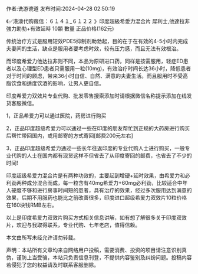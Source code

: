 <p>作者:诜游谠道 发布时间:2024-04-28 02:50:19</p>
<p>《✅港澳代购薇信：６１４１_６１２２ 》印度超級希愛力混合片 犀利士,他達拉非 強力助勃+有效延時 10顆 數量 正品价格(162元) </p>
									<p>传统治疗方式是服用短效PDE5抑制剂助勃起，目的在于在有效的4-5小时内完成夫妻间的生活，缺点是服用者要考虑时效，较有压力感，而且无法有效根治。</p><p>而印度希爱力他达拉非则不同，本品为原研进口药，同样是按需服用，轻症ED患者以及心理型ED患者只需服用一粒(10mg)，有效治疗时间长达36小时，降低患者对于时间的顾虑，带来36小时自信、自然、满意的夫妻生活。而且服用时不受高脂饮食和适度饮酒的影响，让男人更自信。</p><p>印度希爱力双效片专业代购、批发零售搜索添加时请根据微信名称提示添加在线发货客服微信。</p><p></p><p>1，正品希爱力可以通过医院，药房进行购买</p><p>2，正品印度超级希爱力可以通过一些在印度的朋友帮忙到正规的大药房进行购买后帮忙带回国内，或用邮寄的方式寄回[邮费200元左右]</p><p>3，正品印度超级希爱力通过一些长年往返印度的专业代购人士进行购买，一般专业代购的人士在国内都有现货这样不但省去了从印度寄回的邮费，也省去了不少的时间!</p><p>印度超级希爱力混合片是有两种功效的，主要起到增硬+延时效果，由希爱力和必利劲两种成分混合而成，每一粒含有40mg希爱力+60mg必利劲，比较适合中年人硬度不够和进行房事时间短的患者，具有治疗的效果，经过多次服用达到满意的效果，后期不用服葯也能比之前改善很多，印度进口超级希爱力双效片10粒价格在160块钱RMB左右。</p><p>以上是印度希爱力双效片购买方式相关信息讲解，如有想了解很多关于印度双效片，欢迎与我取得联系，专业代购、七年老店，值得信赖。</p><p>本文由所写未经允许请勿转载。</p>				声明：本站所有文章均来自网络用户投稿，需要消费、投资的项目请注意识别真伪，谨防上当受骗，本站只负责信息刊登，不提供内容鉴别及纠纷问题。投稿内容若侵犯了您的权益请及时联系客服删除。				
